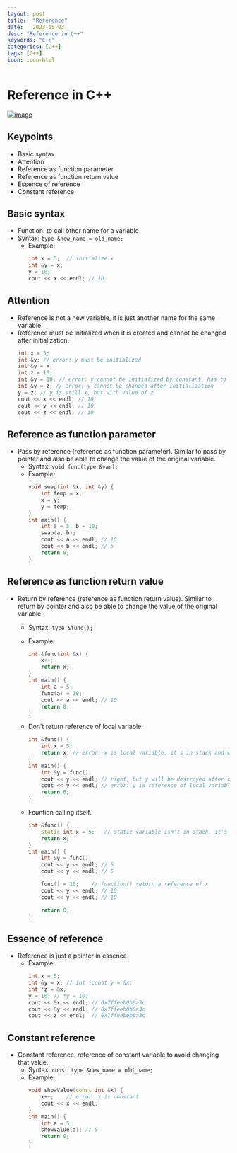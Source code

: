 ```yaml
---
layout: post
title:  "Reference"
date:   2023-05-03
desc: "Reference in C++"
keywords: "C++"
categories: [C++]
tags: [C++]
icon: icon-html
---
```


# Reference in C++

[![image](https://www.freeiconspng.com/thumbs/c-logo-icon/c--logo-icon-0.png)](https://www.bilibili.com/video/BV1et411b73Z?p=89)

## Keypoints 

- Basic syntax
- Attention
- Reference as function parameter
- Reference as function return value
- Essence of reference
- Constant reference

## Basic syntax
- Function: to call other name for a variable
- Syntax: `type &new_name = old_name;`
  - Example: 
    ```cpp
    int x = 5;  // initialize x
    int &y = x;
    y = 10;
    cout << x << endl; // 10
    ```

## Attention
- Reference is not a new variable, it is just another name for the same variable.
- Reference must be initialized when it is created and cannot be changed after initialization.
    ```cpp
    int x = 5;
    int &y; // error: y must be initialized
    int &y = x;
    int z = 10;
    int &y = 10; // error: y cannot be initialized by constant, has to be an address
    int &y = z; // error: y cannot be changed after initialization
    y = z; // y is still x, but with value of z
    cout << x << endl; // 10
    cout << y << endl; // 10
    cout << z << endl; // 10
    ```

## Reference as function parameter
- Pass by reference (reference as function parameter). Similar to pass by pointer and also be able to change the value of the original variable.
  - Syntax: `void func(type &var);`
  - Example:
    ```cpp
    void swap(int &x, int &y) {
        int temp = x;
        x = y;
        y = temp;
    }
    int main() {
        int a = 5, b = 10;
        swap(a, b);
        cout << a << endl; // 10
        cout << b << endl; // 5
        return 0;
    }
    ```

## Reference as function return value
- Return by reference (reference as function return value). Similar to return by pointer and also be able to change the value of the original variable.
  - Syntax: `type &func();`
  - Example:
    ```cpp
    int &func(int &x) {
        x++;
        return x;
    }
    int main() {
        int a = 5;
        func(a) = 10;
        cout << a << endl; // 10
        return 0;
    }
    ```

  - Don't return reference of local variable.
    ```cpp
    int &func() {
        int x = 5;
        return x; // error: x is local variable, it's in stack and will be destroyed after function call
    }
    int main() {
        int &y = func();
        cout << y << endl; // right, but y will be destroyed after once call
        cout << y << endl; // error: y is reference of local variable
        return 0;
    }
    ```

  - Fcuntion calling itself.
    ```cpp
    int &func() {
        static int x = 5;   // static variable isn't in stack, it's in global area. So it won't be destroyed after function call by compiler.
        return x;
    }
    int main() {
        int &y = func();
        cout << y << endl; // 5
        cout << y << endl; // 5

        func() = 10;    // function() return a reference of x
        cout << y << endl; // 10
        cout << y << endl; // 10

        return 0;
    }
    ```

## Essence of reference
- Reference is just a pointer in essence.
  - Example:
    ```cpp
    int x = 5;
    int &y = x; // int *const y = &x;
    int *z = &x;
    y = 10; // *y = 10;
    cout << &x << endl; // 0x7ffeeb0b0a3c
    cout << &y << endl; // 0x7ffeeb0b0a3c
    cout << z << endl;  // 0x7ffeeb0b0a3c
    ```

## Constant reference
- Constant reference: reference of constant variable to avoid changing that value.
  - Syntax: `const type &new_name = old_name;`
  - Example:
    ```cpp
    void showValue(const int &x) {
        x++;    // error: x is constant
        cout << x << endl;
    }
    int main() {
        int a = 5;
        showValue(a); // 5
        return 0;
    }
    ```
